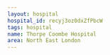 ```yaml
---
layout: hospital
hospital_id: recyj3oz0dxZfPbcW
tags: hospital
name: Thorpe Coombe Hospital
area: North East London
---
```

